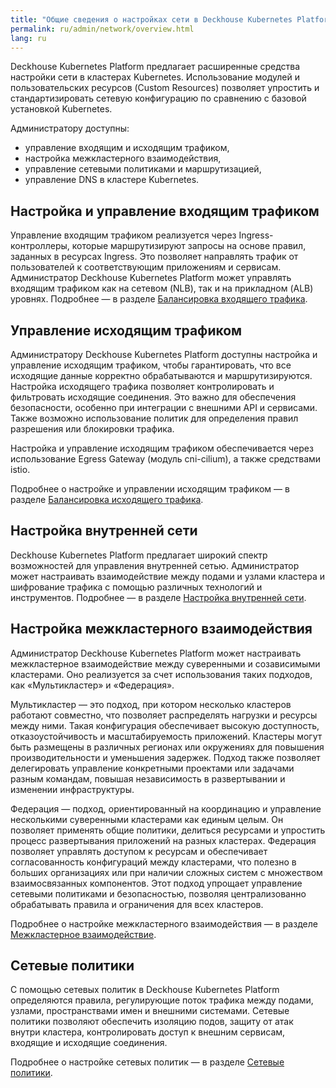 ```yaml
---
title: "Общие сведения о настройках сети в Deckhouse Kubernetes Platform"
permalink: ru/admin/network/overview.html
lang: ru
---
```


Deckhouse Kubernetes Platform предлагает расширенные средства настройки сети в кластерах Kubernetes. Использование модулей и пользовательских ресурсов (Custom Resources) позволяет упростить и стандартизировать сетевую конфигурацию по сравнению с базовой установкой Kubernetes.

Администратору доступны:

- управление входящим и исходящим трафиком,
- настройка межкластерного взаимодействия,
- управление сетевыми политиками и маршрутизацией,
- управление DNS в кластере Kubernetes.

## Настройка и управление входящим трафиком

Управление входящим трафиком реализуется через Ingress-контроллеры, которые маршрутизируют запросы на основе правил, заданных в ресурсах Ingress. Это позволяет направлять трафик от пользователей к соответствующим приложениям и сервисам. Администратор Deckhouse Kubernetes Platform может управлять входящим трафиком как на сетевом (NLB), так и на прикладном (ALB) уровнях. Подробнее — в разделе [Балансировка входящего трафика](../network/incoming-traffic-balancing-overview.html).

## Управление исходящим трафиком

Администратору Deckhouse Kubernetes Platform доступны настройка и управление исходящим трафиком, чтобы гарантировать, что все исходящие данные корректно обрабатываются и маршрутизируются. Настройка исходящего трафика позволяет контролировать и фильтровать исходящие соединения. Это важно для обеспечения безопасности, особенно при интеграции с внешними API и сервисами. Также возможно использование политик для определения правил разрешения или блокировки трафика.

Настройка и управление исходящим трафиком обеспечивается через использование Egress Gateway (модуль cni-cilium), а также средствами istio.

Подробнее о настройке и управлении исходящим трафиком — в разделе [Балансировка исходящего трафика](../network/outgoing-traffic-balancing.html).

## Настройка внутренней сети

Deckhouse Kubernetes Platform предлагает широкий спектр возможностей для управления внутренней сетью.
Администратор может настраивать взаимодействие между подами и узлами кластера и шифрование трафика с помощью различных технологий и инструментов. Подробнее — в разделе [Настройка внутренней сети](../network/configuration.html).

## Настройка межкластерного взаимодействия

Администратор Deckhouse Kubernetes Platform может настраивать межкластерное взаимодействие между суверенными и созависимыми кластерами. Оно реализуется за счет использования таких подходов, как «Мультикластер» и «Федерация».

Мультикластер — это подход, при котором несколько кластеров работают совместно, что позволяет распределять нагрузки и ресурсы между ними. Такая конфигурация обеспечивает высокую доступность, отказоустойчивость и масштабируемость приложений. Кластеры могут быть размещены в различных регионах или окружениях для повышения производительности и уменьшения задержек. Подход также позволяет делегировать управление конкретными проектами или задачами разным командам, повышая независимость в развертывании и изменении инфраструктуры.

Федерация — подход, ориентированный на координацию и управление несколькими суверенными кластерами как единым целым. Он позволяет применять общие политики, делиться ресурсами и упростить процесс развертывания приложений на разных кластерах. Федерация позволяет управлять доступом к ресурсам и обеспечивает согласованность конфигураций между кластерами, что полезно в больших организациях или при наличии сложных систем с множеством взаимосвязанных компонентов. Этот подход упрощает управление сетевыми политиками и безопасностью, позволяя централизованно обрабатывать правила и ограничения для всех кластеров.

Подробнее о настройке межкластерного взаимодействия — в разделе [Межкластерное взаимодействие](../network/inter-cluster-cooperation-overview.html).

## Сетевые политики

С помощью сетевых политик в Deckhouse Kubernetes Platform определяются правила, регулирующие поток трафика между подами, узлами, пространствами имен и внешними системами. Сетевые политики позволяют обеспечить изоляцию подов, защиту от атак внутри кластера, контролировать доступ к внешним сервисам, входящие и исходящие соединения.

Подробнее о настройке сетевых политик — в разделе [Сетевые политики](../network/network-policies-overview.html).
